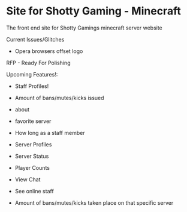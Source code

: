 # Site for Shotty Gaming - Minecraft
The front end site for Shotty Gamings minecraft server website

Current Issues/Glitches
 - Opera browsers offset logo

RFP - Ready For Polishing


Upcoming Features!: 
 - Staff Profiles!
  - Amount of bans/mutes/kicks issued
  - about
  - favorite server
  - How long as a staff member
  
 - Server Profiles
  - Server Status
  - Player Counts
  - View Chat
  - See online staff
  - Amount of bans/mutes/kicks taken place on that specific server
 
 
